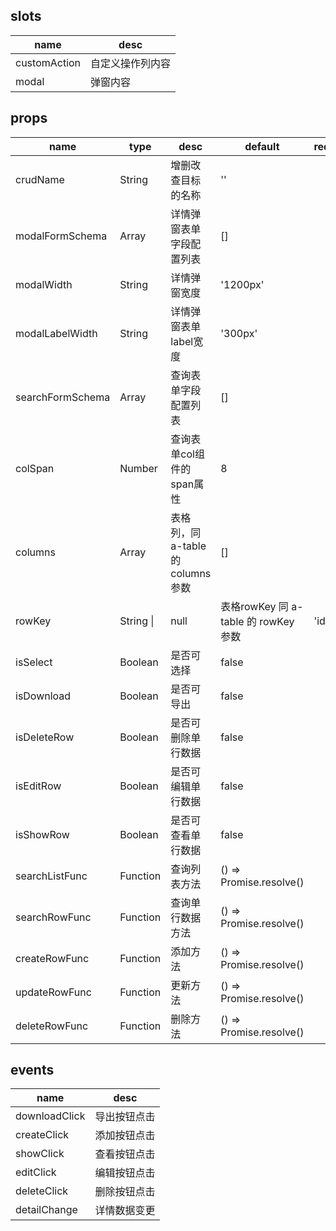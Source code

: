 ## slots

| name | desc |
| ---- | ---- |
| customAction | 自定义操作列内容 |
| modal | 弹窗内容 |

## props

| name | type | desc | default | required |
| ---- | ---- | ---- | ------- | -------- |
| crudName | String | 增删改查目标的名称 | '' |  |
| modalFormSchema | Array | 详情弹窗表单字段配置列表 | [] |  |
| modalWidth | String | 详情弹窗宽度 | '1200px' |  |
| modalLabelWidth | String | 详情弹窗表单label宽度 | '300px' |  |
| searchFormSchema | Array | 查询表单字段配置列表 | [] |  |
| colSpan | Number | 查询表单col组件的span属性 | 8 |  |
| columns | Array | 表格列，同 a-table 的 columns 参数 | [] |  |
| rowKey | String \|| null | 表格rowKey 同 a-table 的 rowKey 参数 | 'id' |  |
| isSelect | Boolean | 是否可选择 | false |  |
| isDownload | Boolean | 是否可导出 | false |  |
| isDeleteRow | Boolean | 是否可删除单行数据 | false |  |
| isEditRow | Boolean | 是否可编辑单行数据 | false |  |
| isShowRow | Boolean | 是否可查看单行数据 | false |  |
| searchListFunc | Function | 查询列表方法 | () => Promise.resolve() |  |
| searchRowFunc | Function | 查询单行数据方法 | () => Promise.resolve() |  |
| createRowFunc | Function | 添加方法 | () => Promise.resolve() |  |
| updateRowFunc | Function | 更新方法 | () => Promise.resolve() |  |
| deleteRowFunc | Function | 删除方法 | () => Promise.resolve() |  |

## events

| name | desc |
| ---- | ---- |
| downloadClick | 导出按钮点击 |
| createClick | 添加按钮点击 |
| showClick | 查看按钮点击 |
| editClick | 编辑按钮点击 |
| deleteClick | 删除按钮点击 |
| detailChange | 详情数据变更 |

